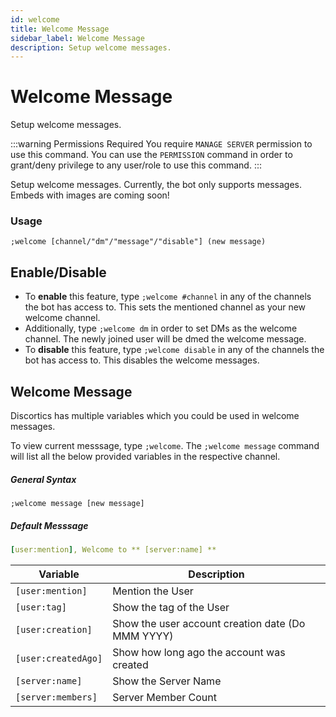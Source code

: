 ```yaml
---
id: welcome
title: Welcome Message
sidebar_label: Welcome Message
description: Setup welcome messages.
---
```


# Welcome Message
Setup welcome messages.

:::warning Permissions Required
You require `MANAGE SERVER` permission to use this command. You can use the `PERMISSION` command in order to grant/deny privilege to any user/role to use this command.
:::

Setup welcome messages. Currently, the bot only supports messages. Embeds with images are coming soon!

### Usage
```
;welcome [channel/"dm"/"message"/"disable"] (new message)
```
## Enable/Disable


 - To __enable__ this feature, type `;welcome #channel` in any of the channels the bot has access to. This sets the mentioned channel as your new welcome channel.
 - Additionally, type `;welcome dm` in order to set DMs as the welcome channel. The newly joined user will be dmed the welcome message.
 - To __disable__ this feature, type `;welcome disable` in any of the channels the bot has access to. This disables the welcome messages.

## Welcome Message
Discortics has multiple variables which you could be used in welcome messages.

To view current messsage, type `;welcome`.
The `;welcome message` command will list all the below provided variables in the respective channel.
##### General Syntax
```
;welcome message [new message]
```
##### Default Messsage
```yaml
[user:mention], Welcome to ** [server:name] **
```
 
| Variable | Description |
|--------|-------------|
|`[user:mention]`|Mention the User
|`[user:tag]`|Show the tag of the User
|`[user:creation]`| Show the user account creation date (Do MMM YYYY)
|`[user:createdAgo]`|Show how long ago the account was created
|`[server:name]`| Show the Server Name
|`[server:members]`| Server Member Count



